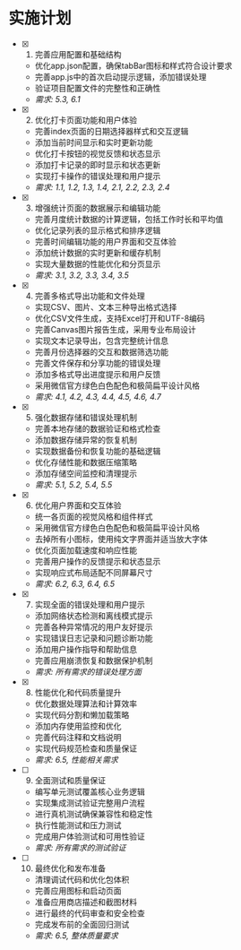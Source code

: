 # 实施计划

- [x] 1. 完善应用配置和基础结构
  - 优化app.json配置，确保tabBar图标和样式符合设计要求
  - 完善app.js中的首次启动提示逻辑，添加错误处理
  - 验证项目配置文件的完整性和正确性
  - _需求: 5.3, 6.1_

- [x] 2. 优化打卡页面功能和用户体验
  - 完善index页面的日期选择器样式和交互逻辑
  - 添加当前时间显示和实时更新功能
  - 优化打卡按钮的视觉反馈和状态显示
  - 添加打卡记录的即时显示和状态更新
  - 实现打卡操作的错误处理和用户提示
  - _需求: 1.1, 1.2, 1.3, 1.4, 2.1, 2.2, 2.3, 2.4_

- [x] 3. 增强统计页面的数据展示和编辑功能
  - 完善月度统计数据的计算逻辑，包括工作时长和平均值
  - 优化记录列表的显示格式和排序逻辑
  - 完善时间编辑功能的用户界面和交互体验
  - 添加统计数据的实时更新和缓存机制
  - 实现大量数据的性能优化和分页显示
  - _需求: 3.1, 3.2, 3.3, 3.4, 3.5_

- [x] 4. 完善多格式导出功能和文件处理
  - 实现CSV、图片、文本三种导出格式选择
  - 优化CSV文件生成，支持Excel打开和UTF-8编码
  - 完善Canvas图片报告生成，采用专业布局设计
  - 实现文本记录导出，包含完整统计信息
  - 完善月份选择器的交互和数据筛选功能
  - 完善文件保存和分享功能的错误处理
  - 添加多格式导出进度提示和用户反馈
  - 采用微信官方绿色白色配色和极简扁平设计风格
  - _需求: 4.1, 4.2, 4.3, 4.4, 4.5, 4.6, 4.7_

- [x] 5. 强化数据存储和错误处理机制
  - 完善本地存储的数据验证和格式检查
  - 添加数据存储异常的恢复机制
  - 实现数据备份和恢复功能的基础逻辑
  - 优化存储性能和数据压缩策略
  - 添加存储空间监控和清理提示
  - _需求: 5.1, 5.2, 5.4, 5.5_

- [x] 6. 优化用户界面和交互体验
  - 统一各页面的视觉风格和组件样式
  - 采用微信官方绿色白色配色和极简扁平设计风格
  - 去掉所有小图标，使用纯文字界面并适当放大字体
  - 优化页面加载速度和响应性能
  - 完善用户操作的反馈提示和状态显示
  - 实现响应式布局适配不同屏幕尺寸
  - _需求: 6.2, 6.3, 6.4, 6.5_

- [x] 7. 实现全面的错误处理和用户提示
  - 添加网络状态检测和离线模式提示
  - 完善各种异常情况的用户友好提示
  - 实现错误日志记录和问题诊断功能
  - 添加用户操作指导和帮助信息
  - 完善应用崩溃恢复和数据保护机制
  - _需求: 所有需求的错误处理方面_

- [x] 8. 性能优化和代码质量提升

  - 优化数据处理算法和计算效率
  - 实现代码分割和懒加载策略
  - 添加内存使用监控和优化
  - 完善代码注释和文档说明
  - 实现代码规范检查和质量保证
  - _需求: 6.5, 性能相关需求_

- [ ] 9. 全面测试和质量保证


  - 编写单元测试覆盖核心业务逻辑
  - 实现集成测试验证完整用户流程
  - 进行真机测试确保兼容性和稳定性
  - 执行性能测试和压力测试
  - 完成用户体验测试和可用性验证
  - _需求: 所有需求的测试验证_

- [ ] 10. 最终优化和发布准备
  - 清理调试代码和优化包体积
  - 完善应用图标和启动页面
  - 准备应用商店描述和截图材料
  - 进行最终的代码审查和安全检查
  - 完成发布前的全面回归测试
  - _需求: 6.5, 整体质量要求_